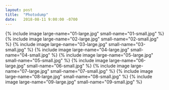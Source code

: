 ```yaml
---
layout: post
title:  "Photodump"
date:   2018-08-11 9:00:00 -0700
---
```


{% include image large-name="01-large.jpg" small-name="01-small.jpg" %}
{% include image large-name="02-large.jpg" small-name="02-small.jpg" %}
{% include image large-name="03-large.jpg" small-name="03-small.jpg" %}
{% include image large-name="04-large.jpg" small-name="04-small.jpg" %}
{% include image large-name="05-large.jpg" small-name="05-small.jpg" %}
{% include image large-name="06-large.jpg" small-name="06-small.jpg" %}
{% include image large-name="07-large.jpg" small-name="07-small.jpg" %}
{% include image large-name="08-large.jpg" small-name="08-small.jpg" %}
{% include image large-name="09-large.jpg" small-name="09-small.jpg" %}